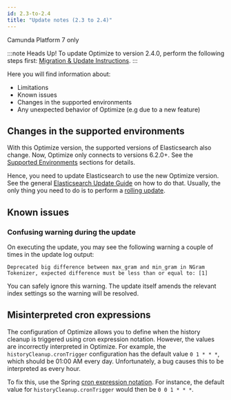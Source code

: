 ```yaml
---
id: 2.3-to-2.4
title: "Update notes (2.3 to 2.4)"
---
```


<span class="badge badge--platform">Camunda Platform 7 only</span>

:::note Heads Up!
To update Optimize to version 2.4.0, perform the following steps first: [Migration & Update Instructions](./instructions.md).
:::

Here you will find information about:

- Limitations
- Known issues
- Changes in the supported environments
- Any unexpected behavior of Optimize (e.g due to a new feature)

## Changes in the supported environments

With this Optimize version, the supported versions of Elasticsearch also change. Now, Optimize only connects to versions 6.2.0+. See the [Supported Environments]($docs$/reference/supported-environments) sections for details.

Hence, you need to update Elasticsearch to use the new Optimize version. See the general [Elasticsearch Update Guide](https://www.elastic.co/guide/en/elasticsearch/reference/current/setup-upgrade.html) on how to do that. Usually, the only thing you need to do is to perform a [rolling update](https://www.elastic.co/guide/en/elasticsearch/reference/current/rolling-upgrades.html).

## Known issues

### Confusing warning during the update

On executing the update, you may see the following warning a couple of times in the update log output:

```
Deprecated big difference between max_gram and min_gram in NGram Tokenizer, expected difference must be less than or equal to: [1]
```

You can safely ignore this warning. The update itself amends the relevant index settings so the warning will be resolved.

## Misinterpreted cron expressions

The configuration of Optimize allows you to define when the history cleanup is triggered using cron expression notation. However, the values are incorrectly interpreted in Optimize. For example, the `historyCleanup.cronTrigger` configuration has the default value `0 1 * * *`, which should be 01:00 AM every day. Unfortunately, a bug causes this to be interpreted as every hour.

To fix this, use the Spring [cron expression notation](https://docs.spring.io/spring/docs/current/javadoc-api/org/springframework/scheduling/support/CronSequenceGenerator.html). For instance, the default value for `historyCleanup.cronTrigger` would then be `0 0 1 * * *`.
